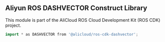 ## Aliyun ROS DASHVECTOR Construct Library

This module is part of the AliCloud ROS Cloud Development Kit (ROS CDK) project.

```go
import * as DASHVECTOR from '@alicloud/ros-cdk-dashvector';
```
